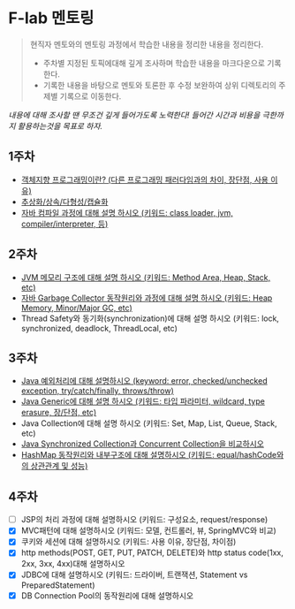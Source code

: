 # F-lab 멘토링
> 현직자 멘토와의 멘토링 과정에서 학습한 내용을 정리한 내용을 정리한다.
> + 주차별 지정된 토픽에대해 깊게 조사하며 학습한 내용을 마크다운으로 기록한다.
> + 기록한 내용을 바탕으로 멘토와 토론한 후 수정 보완하여 상위 디렉토리의 주제별 기록으로 이동한다.

<i>내용에 대해 조사할 땐 무조건 깊게 들어가도록 노력한다! 들어간 시간과 비용을 극한까지 활용하는것을 목표로 하자.</i> 


## 1주차 
+ [객체지향 프로그래밍이란? (다른 프로그래밍 패러다임과의 차이, 장단점, 사용 이유)](https://github.com/goodchoi/TIL/blob/main/f-lab/week1/What_is_OOP.md)
+ [추상화/상속/다형성/캡슐화](https://github.com/goodchoi/TIL/blob/main/f-lab/week1/Attributes_Of_OOP.md)
+ [자바 컴파일 과정에 대해 설명 하시오 (키워드: class loader, jvm, compiler/interpreter, 등)](https://github.com/goodchoi/TIL/blob/main/f-lab/week1/Java_Compiler.md)

## 2주차
+ [JVM 메모리 구조에 대해 설명 하시오 (키워드: Method Area, Heap, Stack, etc)](https://github.com/goodchoi/TIL/blob/main/f-lab/week2/JVM_Memory_Structure.md)
+ [자바 Garbage Collector 동작원리와 과정에 대해 설명 하시오 (키워드: Heap Memory, Minor/Major GC, etc)](https://github.com/goodchoi/TIL/blob/main/f-lab/week2/Garbage_collector.md)
+ Thread Safety와 동기화(synchronization)에 대해 설명 하시오 (키워드: lock, synchronized, deadlock, ThreadLocal, etc)

## 3주차
+ [Java 예외처리에 대해 설명하시오 (keyword: error, checked/unchecked exception, try/catch/finally, throws/throw)](https://github.com/goodchoi/TIL/blob/main/f-lab/week3/Handle_Exception.md)
+ [Java Generic에 대해 설명 하시오 (키워드: 타입 파라미터, wildcard, type erasure, 장/단점, etc)](https://github.com/goodchoi/TIL/blob/main/f-lab/week3/Generic.md)
+ Java Collection에 대해 설명 하시오 (키워드: Set, Map, List, Queue, Stack, etc)
+ [Java Synchronized Collection과 Concurrent Collection을 비교하시오](https://github.com/goodchoi/TIL/blob/main/f-lab/week3/Syncronized%20COllection%20%26%20Concurrent%20Collection.md)
+ [HashMap 동작원리와 내부구조에 대해 설명하시오 (키워드: equal/hashCode와의 상관관계 및 성능)](https://github.com/goodchoi/TIL/blob/main/f-lab/week3/About_HashMap.md)

## 4주차
+ [ ] JSP의 처리 과정에 대해 설명하시오 (키워드: 구성요소, request/response)
+ [x] MVC패턴에 대해 설명하시오 (키워드: 모델, 컨트롤러, 뷰, SpringMVC와 비교)
+ [x] 쿠키와 세션에 대해 설명하시오 (키워드: 사용 이유, 장단점, 차이점)
+ [x] http methods(POST, GET, PUT, PATCH, DELETE)와 http status code(1xx, 2xx, 3xx, 4xx)대해 설명하시오
+ [x] JDBC에 대해 설명하시오 (키워드: 드라이버, 트랜잭션, Statement vs PreparedStatement)
+ [x] DB Connection Pool의 동작원리에 대해 설명하시오
